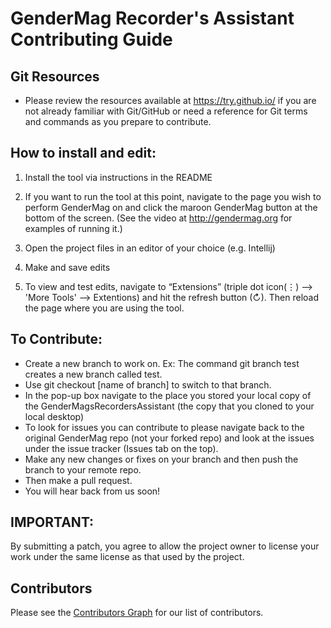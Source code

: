 # GenderMag Recorder's Assistant Contributing Guide

## Git Resources

* Please review the resources available at https://try.github.io/ if you are not already familiar with Git/GitHub or need a reference for Git terms and commands as you prepare to contribute.

## How to install and edit:

1) Install the tool via instructions in the README

2) If you want to run the tool at this point, navigate to the page you wish to perform GenderMag on and click the maroon GenderMag button at the bottom of the screen. (See the video at http://gendermag.org for examples of running it.)

3) Open the project files in an editor of your choice (e.g. Intellij)

4) Make and save edits

5) To view and test edits, navigate to “Extensions” (triple dot icon(⋮) --> 'More Tools' --> Extentions) and hit the refresh button (↻). Then reload the page where you are using the tool.

## To Contribute:
  *	Create a new branch to work on. Ex: The command git branch test creates a new branch called test.
  *	Use git checkout [name of branch] to switch to that branch.
  * In the pop-up box navigate to the place you stored your local copy of the GenderMagsRecordersAssistant (the copy that you cloned to your local desktop)
  *	To look for issues you can contribute to please navigate back to the original GenderMag repo (not your forked repo) and look at the issues under the issue tracker (Issues tab on the top).
  *	Make any new changes or fixes on your branch and then push the branch to your remote repo.
  *	Then make a pull request. 
  * You will hear back from us soon!


## IMPORTANT:
By submitting a patch, you agree to allow the project owner to license your work under the same license as that used by the project.

## Contributors

Please see the
[Contributors Graph](https://github.com/mendezc1/GenderMagRecordersAssistant/graphs/contributors) for our
list of contributors.